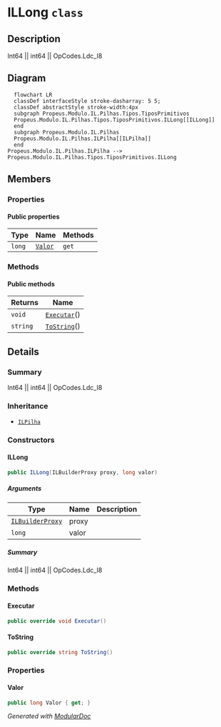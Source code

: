 # ILLong `class`

## Description
Int64 || int64 || OpCodes.Ldc_I8

## Diagram
```mermaid
  flowchart LR
  classDef interfaceStyle stroke-dasharray: 5 5;
  classDef abstractStyle stroke-width:4px
  subgraph Propeus.Modulo.IL.Pilhas.Tipos.TiposPrimitivos
  Propeus.Modulo.IL.Pilhas.Tipos.TiposPrimitivos.ILLong[[ILLong]]
  end
  subgraph Propeus.Modulo.IL.Pilhas
  Propeus.Modulo.IL.Pilhas.ILPilha[[ILPilha]]
  end
Propeus.Modulo.IL.Pilhas.ILPilha --> Propeus.Modulo.IL.Pilhas.Tipos.TiposPrimitivos.ILLong
```

## Members
### Properties
#### Public  properties
| Type | Name | Methods |
| --- | --- | --- |
| `long` | [`Valor`](#valor) | `get` |

### Methods
#### Public  methods
| Returns | Name |
| --- | --- |
| `void` | [`Executar`](#executar)() |
| `string` | [`ToString`](#tostring)() |

## Details
### Summary
Int64 || int64 || OpCodes.Ldc_I8

### Inheritance
 - [
`ILPilha`
](./propeusmoduloilpilhas-ILPilha.md)

### Constructors
#### ILLong
```csharp
public ILLong(ILBuilderProxy proxy, long valor)
```
##### Arguments
| Type | Name | Description |
| --- | --- | --- |
| [`ILBuilderProxy`](./propeusmoduloilproxy-ILBuilderProxy.md) | proxy |   |
| `long` | valor |   |

##### Summary
Int64 || int64 || OpCodes.Ldc_I8

### Methods
#### Executar
```csharp
public override void Executar()
```

#### ToString
```csharp
public override string ToString()
```

### Properties
#### Valor
```csharp
public long Valor { get; }
```

*Generated with* [*ModularDoc*](https://github.com/hailstorm75/ModularDoc)
